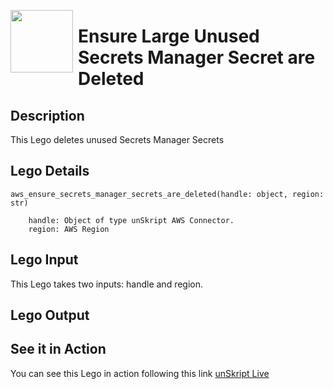 [<img align="left" src="https://unskript.com/assets/favicon.png" width="100" height="100" style="padding-right: 5px">](https://unskript.com/assets/favicon.png) 
<h1>Ensure Large Unused Secrets Manager Secret are Deleted</h1>

## Description
This Lego deletes unused Secrets Manager Secrets

## Lego Details

    aws_ensure_secrets_manager_secrets_are_deleted(handle: object, region: str)
    
        handle: Object of type unSkript AWS Connector.
        region: AWS Region
## Lego Input

This Lego takes two inputs: handle and region.


## Lego Output


## See it in Action

You can see this Lego in action following this link [unSkript Live](https://us.app.unskript.io)